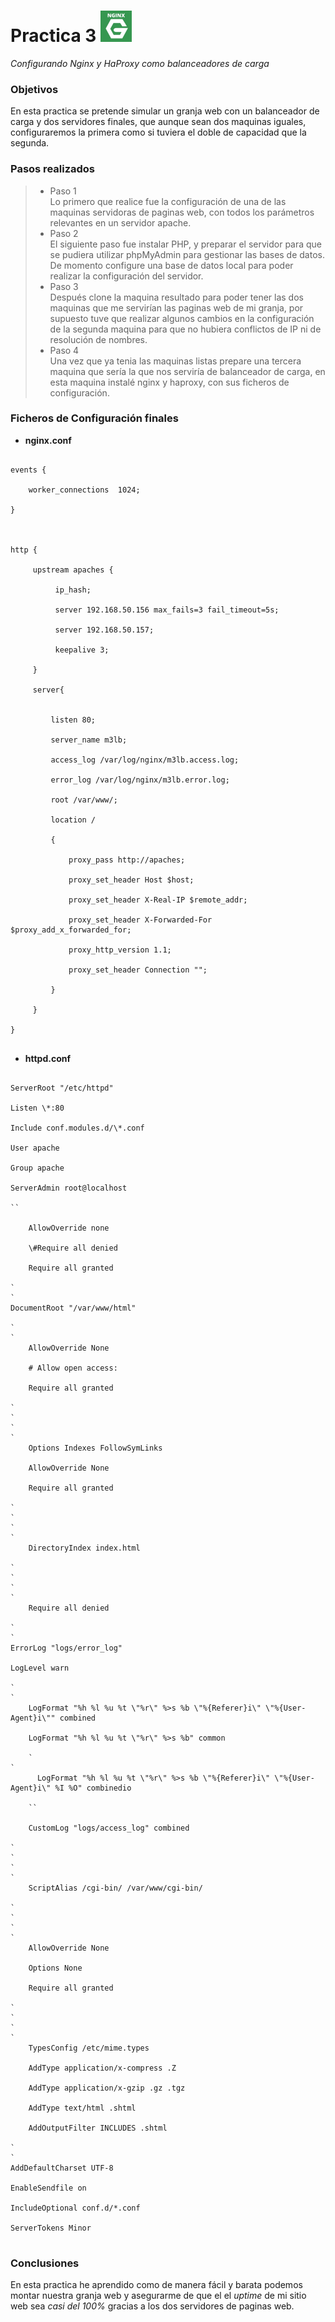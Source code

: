 Practica 3 <img src="nginx.jpg" alt="Logotipo" width="50px" height="50px">
==========
*Configurando Nginx y HaProxy como balanceadores de carga*

### Objetivos
En esta practica se pretende simular un granja web con un balanceador de carga y dos servidores finales, que aunque sean dos maquinas iguales, configuraremos la primera como si tuviera el doble de capacidad que la segunda.

### Pasos realizados
> * Paso 1 <br />
> Lo primero que realice fue la configuración de una de las maquinas servidoras de paginas web, con todos los parámetros relevantes en un servidor apache. <br />
> * Paso 2 <br />
> El siguiente paso fue instalar PHP, y preparar el servidor para que se pudiera utilizar phpMyAdmin para gestionar las bases de datos. De momento configure una base de datos local para poder realizar la configuración del servidor. <br />
> * Paso 3 <br />
> Después clone la maquina resultado para poder tener las dos maquinas que me servirían las paginas web de mi granja, por supuesto tuve que realizar algunos cambios en la configuración de la segunda maquina para que no hubiera conflictos de IP ni de resolución de nombres. <br />
> * Paso 4 <br />
> Una vez que ya tenia las maquinas listas prepare una tercera maquina que sería la que nos serviría de balanceador de carga, en esta maquina instalé nginx y haproxy, con sus ficheros de configuración. <br />

### Ficheros de Configuración finales

* **nginx.conf**
<pre><code>
events { <br />
    worker_connections  1024; <br />
}<br />
<br />
http {<br />
     upstream apaches {<br />
          ip_hash;<br />
          server 192.168.50.156 max_fails=3 fail_timeout=5s;<br />
          server 192.168.50.157;<br />
          keepalive 3;<br />
     }<br />
     server{<br /><br />
         listen 80;<br />
         server_name m3lb;<br />
         access_log /var/log/nginx/m3lb.access.log;<br />
         error_log /var/log/nginx/m3lb.error.log;<br />
         root /var/www/;<br />
         location /<br />
         {<br />
             proxy_pass http://apaches;<br />
             proxy_set_header Host $host;<br />
             proxy_set_header X-Real-IP $remote_addr;<br />
             proxy_set_header X-Forwarded-For $proxy_add_x_forwarded_for;<br />
             proxy_http_version 1.1;<br />
             proxy_set_header Connection "";<br />
         }<br />
     }<br />
}<br />
</code></pre>

* **httpd.conf**
<pre><code>
ServerRoot "/etc/httpd"<br />
Listen \*:80<br />
Include conf.modules.d/\*.conf<br />
User apache<br />
Group apache<br />
ServerAdmin root@localhost<br />
`<Directory />`<br />
    AllowOverride none<br />
    \#Require all denied<br />
    Require all granted<br />
`</Directory><br />`
DocumentRoot "/var/www/html"<br />
`<Directory "/var/www"><br />`
    AllowOverride None<br />
    # Allow open access:<br />
    Require all granted<br />
`</Directory><br />`
`<Directory "/var/www/html"><br />`
    Options Indexes FollowSymLinks<br />
    AllowOverride None<br />
    Require all granted<br />
`</Directory><br />`
`<IfModule dir_module><br />`
    DirectoryIndex index.html<br />
`</IfModule><br />`
`<Files ".ht*"><br />`
    Require all denied<br />
`</Files><br />`
ErrorLog "logs/error_log"<br />
LogLevel warn<br />
`<IfModule log_config_module><br />`
    LogFormat "%h %l %u %t \"%r\" %>s %b \"%{Referer}i\" \"%{User-Agent}i\"" combined<br />
    LogFormat "%h %l %u %t \"%r\" %>s %b" common<br />
    `<IfModule logio_module><br />`
      LogFormat "%h %l %u %t \"%r\" %>s %b \"%{Referer}i\" \"%{User-Agent}i\" %I %O" combinedio<br />
    `</IfModule>`<br />
    CustomLog "logs/access_log" combined<br />
`</IfModule><br />`
`<IfModule alias_module><br />`
    ScriptAlias /cgi-bin/ /var/www/cgi-bin/<br />
`</IfModule><br />`
`<Directory "/var/www/cgi-bin"><br />`
    AllowOverride None<br />
    Options None<br />
    Require all granted<br />
`</Directory><br />`
`<IfModule mime_module><br />`
    TypesConfig /etc/mime.types<br />
    AddType application/x-compress .Z<br />
    AddType application/x-gzip .gz .tgz<br />
    AddType text/html .shtml<br />
    AddOutputFilter INCLUDES .shtml<br />
`</IfModule><br />`
AddDefaultCharset UTF-8<br />
EnableSendfile on<br />
IncludeOptional conf.d/*.conf<br />
ServerTokens Minor<br />
</code></pre>

### Conclusiones
En esta practica he aprendido como de manera fácil y barata podemos montar nuestra granja web y asegurarme de que el el *uptime* de mi sitio web sea *casi del 100%* gracias a los dos servidores de paginas web.